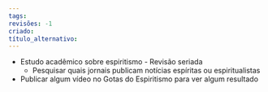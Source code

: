 ```yaml
---
tags: 
revisões: -1
criado: 
título_alternativo:
---
```

- Estudo acadêmico sobre espiritismo - Revisão seriada
	- Pesquisar quais jornais publicam notícias espíritas ou espiritualistas
- Publicar algum vídeo no Gotas do Espiritismo para ver algum resultado